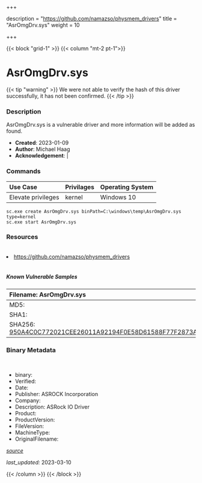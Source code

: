 +++

description = "https://github.com/namazso/physmem_drivers"
title = "AsrOmgDrv.sys"
weight = 10

+++


{{< block "grid-1" >}}
{{< column "mt-2 pt-1">}}




# AsrOmgDrv.sys 


{{< tip "warning" >}}
We were not able to verify the hash of this driver successfully, it has not been confirmed.
{{< /tip >}}




### Description


AsrOmgDrv.sys is a vulnerable driver and more information will be added as found.


- **Created**: 2023-01-09
- **Author**: Michael Haag
- **Acknowledgement**:  | [](https://twitter.com/)

### Commands

| Use Case | Privilages | Operating System | 
|:---- | ---- | ---- |
| Elevate privileges | kernel | Windows 10 |

```
sc.exe create AsrOmgDrv.sys binPath=C:\windows\temp\AsrOmgDrv.sys type=kernel
sc.exe start AsrOmgDrv.sys
```

### Resources
<br>


<li><a href=" https://github.com/namazso/physmem_drivers"> https://github.com/namazso/physmem_drivers</a></li>


<br>


##### Known Vulnerable Samples

| Filename: AsrOmgDrv.sys |
|:---- |
|MD5: <a href="https://www.virustotal.com/gui/file/{&#39;Filename&#39;: &#39;AsrOmgDrv.sys&#39;, &#39;MD5&#39;: &#39;&#39;, &#39;SHA1&#39;: &#39;&#39;, &#39;SHA256&#39;: &#39;950A4C0C772021CEE26011A92194F0E58D61588F77F2873AA0599DFF52A160C9&#39;}"></a>|
|SHA1: <a href="https://www.virustotal.com/gui/file/{&#39;Filename&#39;: &#39;AsrOmgDrv.sys&#39;, &#39;MD5&#39;: &#39;&#39;, &#39;SHA1&#39;: &#39;&#39;, &#39;SHA256&#39;: &#39;950A4C0C772021CEE26011A92194F0E58D61588F77F2873AA0599DFF52A160C9&#39;}"></a>|
|SHA256: <a href="https://www.virustotal.com/gui/file/{&#39;Filename&#39;: &#39;AsrOmgDrv.sys&#39;, &#39;MD5&#39;: &#39;&#39;, &#39;SHA1&#39;: &#39;&#39;, &#39;SHA256&#39;: &#39;950A4C0C772021CEE26011A92194F0E58D61588F77F2873AA0599DFF52A160C9&#39;}">950A4C0C772021CEE26011A92194F0E58D61588F77F2873AA0599DFF52A160C9</a>|




### Binary Metadata
<br>

- binary: 
- Verified: 
- Date: 
- Publisher: ASROCK Incorporation
- Company: 
- Description: ASRock IO Driver
- Product: 
- ProductVersion: 
- FileVersion: 
- MachineType: 
- OriginalFilename: 

[*source*](https://github.com/magicsword-io/LOLDrivers/tree/main/yaml/asromgdrv.sys.yml)

*last_updated:* 2023-03-10


{{< /column >}}
{{< /block >}}
